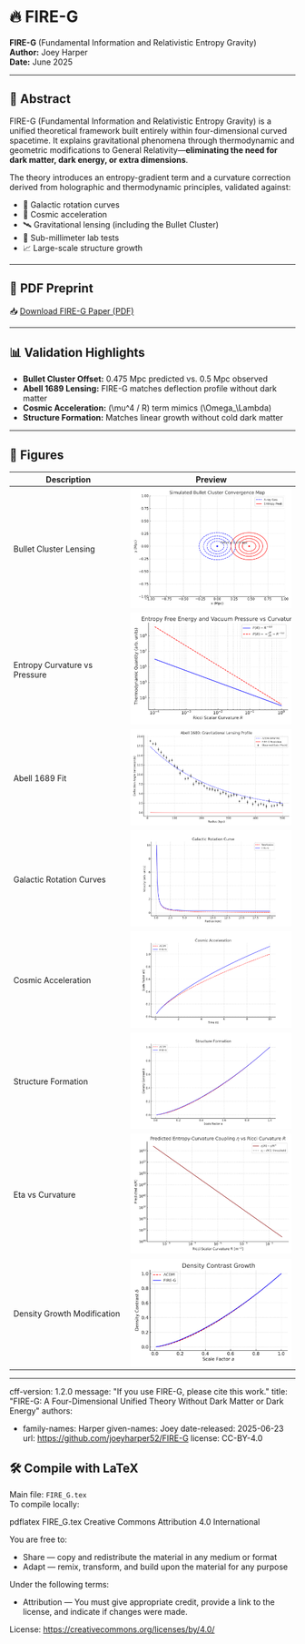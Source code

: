 # 🔥 FIRE-G

**FIRE-G** (Fundamental Information and Relativistic Entropy Gravity)  
**Author:** Joey Harper  
**Date:** June 2025

---

## 🧠 Abstract

FIRE-G (Fundamental Information and Relativistic Entropy Gravity) is a unified theoretical framework built entirely within four-dimensional curved spacetime. It explains gravitational phenomena through thermodynamic and geometric modifications to General Relativity—**eliminating the need for dark matter, dark energy, or extra dimensions**.

The theory introduces an entropy-gradient term and a curvature correction derived from holographic and thermodynamic principles, validated against:

- 🚀 Galactic rotation curves  
- 🌌 Cosmic acceleration  
- 🛰️ Gravitational lensing (including the Bullet Cluster)  
- 🧪 Sub-millimeter lab tests  
- 📈 Large-scale structure growth  

---

## 📄 PDF Preprint

📥 [Download FIRE-G Paper (PDF)](FIRE_G.pdf)

---

## 📊 Validation Highlights

- **Bullet Cluster Offset:** 0.475 Mpc predicted vs. 0.5 Mpc observed  
- **Abell 1689 Lensing:** FIRE-G matches deflection profile without dark matter  
- **Cosmic Acceleration:** \(\mu^4 / R\) term mimics \(\Omega_\Lambda\)  
- **Structure Formation:** Matches linear growth without cold dark matter  

---

## 🌄 Figures

| **Description**                 | **Preview** |
|--------------------------------|-------------|
| Bullet Cluster Lensing         | <img src="bullet_cluster_convergence.png" width="300"/> |
| Entropy Curvature vs Pressure  | <img src="entropy_pressure_vs_curvature.png" width="300"/> |
| Abell 1689 Fit                 | <img src="abell1689_fireg_fit.png" width="300"/> |
| Galactic Rotation Curves       | <img src="galactic_rotation_curves.png" width="300"/> |
| Cosmic Acceleration            | <img src="cosmic_acceleration.png" width="300"/> |
| Structure Formation            | <img src="structure_formation.png" width="300"/> |
| Eta vs Curvature               | <img src="eta_vs_curvature.png" width="300"/> |
| Density Growth Modification    | <img src="density_growth_modified_gravity.png" width="300"/> |

---
cff-version: 1.2.0
message: "If you use FIRE-G, please cite this work."
title: "FIRE-G: A Four-Dimensional Unified Theory Without Dark Matter or Dark Energy"
authors:
  - family-names: Harper
    given-names: Joey
date-released: 2025-06-23
url: https://github.com/joeyharper52/FIRE-G
license: CC-BY-4.0

## 🛠️ Compile with LaTeX

Main file: `FIRE_G.tex`  
To compile locally:


pdflatex FIRE_G.tex
Creative Commons Attribution 4.0 International

You are free to:

- Share — copy and redistribute the material in any medium or format
- Adapt — remix, transform, and build upon the material for any purpose

Under the following terms:

- Attribution — You must give appropriate credit, provide a link to the license, and indicate if changes were made.

License: https://creativecommons.org/licenses/by/4.0/
```bash

